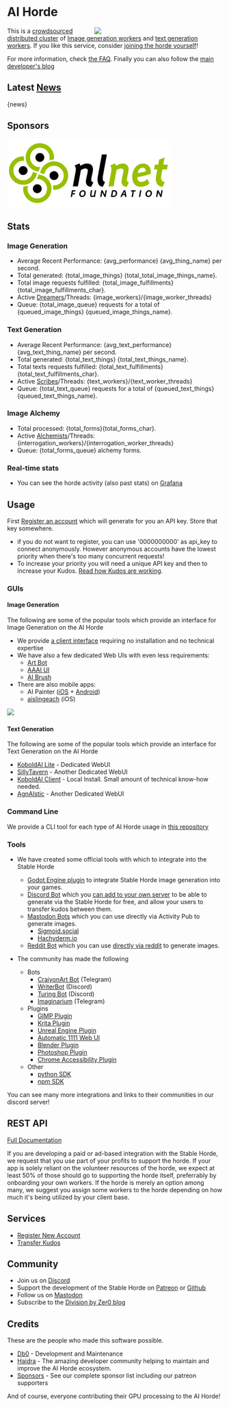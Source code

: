 # AI Horde

<img style="float:right" src="{horde_img_url}/{horde_image}.jpg" width="300" /> This is a [crowdsourced distributed cluster](https://github.com/Haidra-Org/AI-Horde) of [Image generation workers](https://github.com/Haidra-Org/AI-Horde-Worker) and [text generation workers](https://github.com/KoboldAI/KoboldAI-Client). If you like this service, consider [joining the horde yourself](https://github.com/Haidra-Org/AI-Horde/blob/main/README_StableHorde.md#joining-the-horde)!

For more information, check [the FAQ](https://github.com/Haidra-Org/AI-Horde/blob/main/FAQ.md). Finally you can also follow the [main developer's blog](https://dbzer0.com)

## Latest [News](/api/v2/status/news)

{news}

## Sponsors

[![](assets/logo_nlnet.svg)](https://nlnet.nl/project/AI-Horde/)

## Stats 

### Image Generation
* Average Recent Performance: {avg_performance} {avg_thing_name} per second. 
* Total generated: {total_image_things} {total_total_image_things_name}. 
* Total image requests fulfilled: {total_image_fulfillments}{total_image_fulfillments_char}.
* Active [Dreamers](/api/v2/workers?type=image)/Threads: {image_workers}/{image_worker_threads}
* Queue: {total_image_queue} requests for a total of {queued_image_things} {queued_image_things_name}. 
### Text Generation
* Average Recent Performance: {avg_text_performance} {avg_text_thing_name} per second. 
* Total generated: {total_text_things} {total_text_things_name}. 
* Total texts requests fulfilled: {total_text_fulfillments}{total_text_fulfillments_char}.
* Active [Scribes](/api/v2/workers?type=text)/Threads: {text_workers}/{text_worker_threads}
* Queue: {total_text_queue} requests for a total of {queued_text_things} {queued_text_things_name}. 
### Image Alchemy
* Total processed: {total_forms}{total_forms_char}.
* Active [Alchemists](/api/v2/workers?type=interrogation)/Threads: {interrogation_workers}/{interrogation_worker_threads}
* Queue: {total_forms_queue} alchemy forms.
### Real-time stats
* You can see the horde activity (also past stats) on [Grafana](https://grafana.aihorde.net/)

## Usage

First [Register an account](/register) which will generate for you an API key. Store that key somewhere.

   * if you do not want to register, you can use '0000000000' as api_key to connect anonymously. However anonymous accounts have the lowest priority when there's too many concurrent requests!
   * To increase your priority you will need a unique API key and then to increase your Kudos. [Read how Kudos are working](https://dbzer0.com/blog/the-kudos-based-economy-for-the-koboldai-horde/).

### GUIs

#### Image Generation

The following are some of the popular tools which provide an interface for Image Generation on the AI Horde

* We provide [a client interface](https://dbzer0.itch.io/lucid-creations) requiring no installation and no technical expertise
* We have also a few dedicated Web UIs with even less requirements:
    * [Art Bot](https://tinybots.net/artbot)
    * [AAAI UI](https://artificial-art.eu/)
    * [AI Brush](https://www.aibrush.art/)
* There are also mobile apps:
    * AI Painter ([iOS](https://apps.apple.com/hk/app/%E6%A9%9F%E7%95%AB%E5%B8%AB-%E5%B0%88%E6%A5%AD%E7%9A%84ai%E7%B9%AA%E7%95%ABapp/id1644645946) + [Android](https://play.google.com/store/apps/details?id=wkygame.ai.all.in.one))
    * [aislingeach](https://github.com/amiantos/aislingeach) (iOS)

<img src="https://raw.githubusercontent.com/Haidra-Org/Lucid-Creations/main/screenshot.png" width="500" />

#### Text Generation

The following are some of the popular tools which provide an interface for Text Generation on the AI Horde

* [KoboldAI Lite](https://lite.koboldai.net) - Dedicated WebUI
* [SillyTavern](https://sillytavernai.com/) - Another Dedicated WebUI
* [KoboldAI Client](https://koboldai.org) - Local Install. Small amount of technical know-how needed.
* [AgnAIstic](https://agnai.chat/) - Another Dedicated WebUI

### Command Line

We provide a CLI tool for each type of AI Horde usage in [this repository](https://github.com/Haidra-Org/AI-Horde-CLI)

### Tools

* We have created some official tools with which to integrate into the Stable Horde
    * [Godot Engine plugin](https://github.com/Haidra-Org/AI-Horde-Godot-Addon) to integrate Stable Horde image generation into your games.
    * [Discord Bot](https://github.com/ZeldaFan0225/Stable_Horde_Discord) which you [can add to your own server](https://discord.com/api/oauth2/authorize?client_id=1019572037360025650&permissions=8192&scope=bot) to be able to generate via the Stable Horde for free, and allow your users to transfer kudos between them.
    * [Mastodon Bots](https://github.com/Haidra-Org/mastodon-ai-horde-generate) which you can use directly via Activity Pub to generate images.
        * <a rel="me" href="https://sigmoid.social/@stablehorde_generator">Sigmoid.social</a>
        * <a rel="me" href="https://hachyderm.io/@haichy">Hachyderm.io</a>
    * [Reddit Bot](https://github.com/Haidra-Org/reddit-stable-horde-generate) which you can use [directly via reddit](https://www.reddit.com/user/StableHorde/comments/znhtaw/faq/) to generate images.

* The community has made the following
    * Bots
        * [CraiyonArt Bot](https://t.me/CraiyonArtBot) (Telegram)
        * [WriterBot](https://harrisonvanderbyl.github.io/WriterBot/) (Discord)
        * [Turing Bot](https://github.com/MrlolDev/turing-bot) (Discord)
        * [Imaginarium](https://t.me/ImaginariumAIbot) (Telegram)
    * Plugins
        * [GIMP Plugin](https://github.com/blueturtleai/gimp-stable-diffusion/tree/main/stablehorde)
        * [Krita Plugin](https://github.com/dunkeroni/krita-stable-horde)
        * [Unreal Engine Plugin](https://github.com/Mystfit/Unreal-StableDiffusionTools)
        * [Automatic 1111 Web UI](https://github.com/natanjunges/stable-diffusion-webui-stable-horde)
        * [Blender Plugin](https://github.com/benrugg/AI-Render)
        * [Photoshop Plugin](https://github.com/grizbil/Auto-Photoshop-StableDiffusion-Plugin)
        * [Chrome Accessibility Plugin](https://chrome.google.com/webstore/detail/genalt-generated-alt-text/ekbmkapnmnhhgfmjdnchgmcfggibebnn)
    * Other
        * [python SDK](hhttps://github.com/Haidra-Org/horde-sdk)
        * [npm SDK](https://www.npmjs.com/package/@zeldafan0225/ai_horde)

You can see many more integrations and links to their communities in our discord server!

## REST API

[Full Documentation](/api)

If you are developing a paid or ad-based integration with the Stable Horde, we request that you use part of your profits to support the horde. If your app is solely reliant on the volunteer resources of the horde, we expect at least 50% of those should go to supporting the horde itself, preferrably by onboarding your own workers. If the horde is merely an option among many, we suggest you assign some workers to the horde depending on how much it's being utilized by your client base.

## Services

* [Register New Account](/register)
* [Transfer Kudos](/transfer)

## Community

* Join us on [Discord](https://discord.gg/3DxrhksKzn)
* Support the development of the Stable Horde on [Patreon](https://www.patreon.com/db0) or [Github](https://github.com/db0)
* Follow us on <a rel="me" href="https://sigmoid.social/@stablehorde">Mastodon</a>
* Subscribe to the [Division by Zer0 blog](https://dbzer0.com/)

## Credits

These are the people who made this software possible.

* [Db0](https://dbzer0.com) - Development and Maintenance
* [Haidra](https://github.com/haidra-org) - The amazing developer community helping to maintain and improve the AI Horde ecosystem.
* [Sponsors](/sponsors) - See our complete sponsor list including our patreon supporters

And of course, everyone contributing their GPU processing to the AI Horde!
